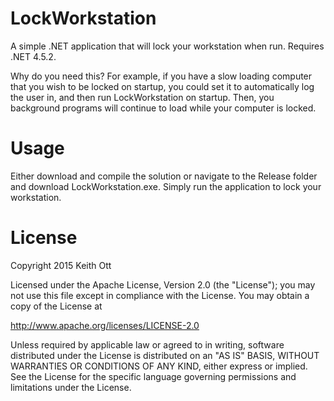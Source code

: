 <h1>LockWorkstation</h1>
<p>A simple .NET application that will lock your workstation when run. Requires .NET 4.5.2.</p>

<p>Why do you need this?  For example, if you have a slow loading computer that you wish to be locked on startup, you could set it to automatically log the user in, and then run LockWorkstation on startup.  Then, you background programs will continue to load while your computer is locked.</p>

<h1>Usage</h1>
<p>Either download and compile the solution or navigate to the Release folder and download LockWorkstation.exe.  Simply run the application to lock your workstation.</p>

<h1>License</h1>
<p>Copyright 2015 Keith Ott</p>

<p>Licensed under the Apache License, Version 2.0 (the "License"); you may not use this file except in compliance with the License. You may obtain a copy of the License at</p>

<p><a href="http://www.apache.org/licenses/LICENSE-2.0">http://www.apache.org/licenses/LICENSE-2.0</a></p>

<p>Unless required by applicable law or agreed to in writing, software distributed under the License is distributed on an "AS IS" BASIS, WITHOUT WARRANTIES OR CONDITIONS OF ANY KIND, either express or implied. See the License for the specific language governing permissions and limitations under the License.</p>